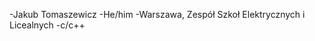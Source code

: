 -Jakub Tomaszewicz
-He/him
-Warszawa, Zespół Szkoł Elektrycznych i Licealnych
-c/c++
<!---
JTomaszewicz26/JTomaszewicz26 is a ✨ special ✨ repository because its `README.md` (this file) appears on your GitHub profile.
You can click the Preview link to take a look at your changes.
--->
